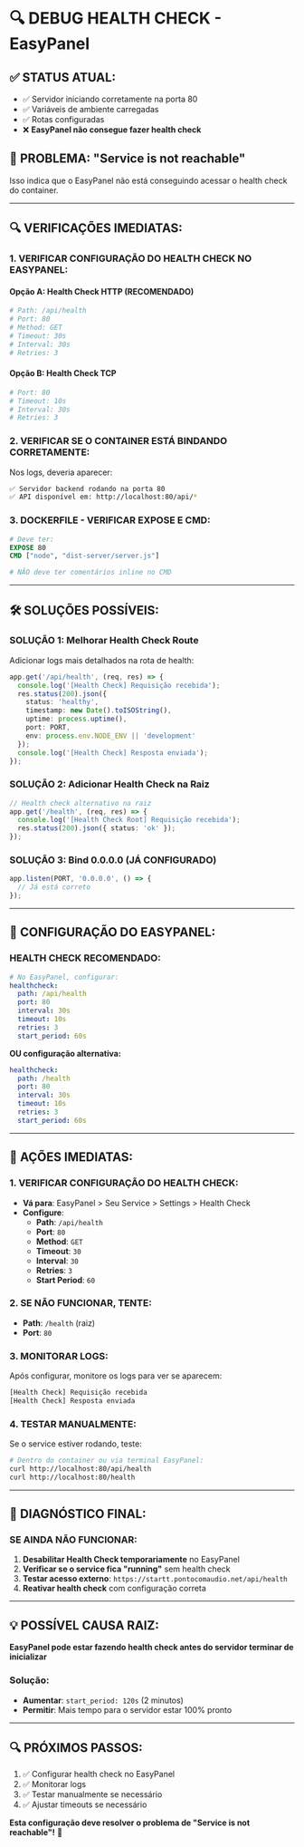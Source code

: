 # 🔍 DEBUG HEALTH CHECK - EasyPanel

## ✅ **STATUS ATUAL:**
- ✅ Servidor iniciando corretamente na porta 80
- ✅ Variáveis de ambiente carregadas
- ✅ Rotas configuradas
- ❌ **EasyPanel não consegue fazer health check**

## 🚨 **PROBLEMA: "Service is not reachable"**

Isso indica que o EasyPanel não está conseguindo acessar o health check do container.

---

## 🔍 **VERIFICAÇÕES IMEDIATAS:**

### **1. VERIFICAR CONFIGURAÇÃO DO HEALTH CHECK NO EASYPANEL:**

#### **Opção A: Health Check HTTP (RECOMENDADO)**
```bash
# Path: /api/health
# Port: 80
# Method: GET
# Timeout: 30s
# Interval: 30s
# Retries: 3
```

#### **Opção B: Health Check TCP**
```bash
# Port: 80
# Timeout: 10s
# Interval: 30s
# Retries: 3
```

### **2. VERIFICAR SE O CONTAINER ESTÁ BINDANDO CORRETAMENTE:**

Nos logs, deveria aparecer:
```bash
✅ Servidor backend rodando na porta 80
✅ API disponível em: http://localhost:80/api/*
```

### **3. DOCKERFILE - VERIFICAR EXPOSE E CMD:**

```dockerfile
# Deve ter:
EXPOSE 80
CMD ["node", "dist-server/server.js"]

# NÃO deve ter comentários inline no CMD
```

---

## 🛠️ **SOLUÇÕES POSSÍVEIS:**

### **SOLUÇÃO 1: Melhorar Health Check Route**

Adicionar logs mais detalhados na rota de health:

```typescript
app.get('/api/health', (req, res) => {
  console.log('[Health Check] Requisição recebida');
  res.status(200).json({ 
    status: 'healthy',
    timestamp: new Date().toISOString(),
    uptime: process.uptime(),
    port: PORT,
    env: process.env.NODE_ENV || 'development'
  });
  console.log('[Health Check] Resposta enviada');
});
```

### **SOLUÇÃO 2: Adicionar Health Check na Raiz**

```typescript
// Health check alternativo na raiz
app.get('/health', (req, res) => {
  console.log('[Health Check Root] Requisição recebida');
  res.status(200).json({ status: 'ok' });
});
```

### **SOLUÇÃO 3: Bind 0.0.0.0 (JÁ CONFIGURADO)**

```typescript
app.listen(PORT, '0.0.0.0', () => {
  // Já está correto
});
```

---

## 🔧 **CONFIGURAÇÃO DO EASYPANEL:**

### **HEALTH CHECK RECOMENDADO:**

```yaml
# No EasyPanel, configurar:
healthcheck:
  path: /api/health
  port: 80
  interval: 30s
  timeout: 10s
  retries: 3
  start_period: 60s
```

**OU configuração alternativa:**

```yaml
healthcheck:
  path: /health
  port: 80
  interval: 30s
  timeout: 10s
  retries: 3
  start_period: 60s
```

---

## 🚀 **AÇÕES IMEDIATAS:**

### **1. VERIFICAR CONFIGURAÇÃO DO HEALTH CHECK:**
- **Vá para**: EasyPanel > Seu Service > Settings > Health Check
- **Configure**:
  - **Path**: `/api/health`
  - **Port**: `80`
  - **Method**: `GET`
  - **Timeout**: `30`
  - **Interval**: `30`
  - **Retries**: `3`
  - **Start Period**: `60`

### **2. SE NÃO FUNCIONAR, TENTE:**
- **Path**: `/health` (raiz)
- **Port**: `80`

### **3. MONITORAR LOGS:**
Após configurar, monitore os logs para ver se aparecem:
```bash
[Health Check] Requisição recebida
[Health Check] Resposta enviada
```

### **4. TESTAR MANUALMENTE:**
Se o service estiver rodando, teste:
```bash
# Dentro do container ou via terminal EasyPanel:
curl http://localhost:80/api/health
curl http://localhost:80/health
```

---

## 🎯 **DIAGNÓSTICO FINAL:**

### **SE AINDA NÃO FUNCIONAR:**

1. **Desabilitar Health Check temporariamente** no EasyPanel
2. **Verificar se o service fica "running"** sem health check
3. **Testar acesso externo**: `https://startt.pontocomaudio.net/api/health`
4. **Reativar health check** com configuração correta

---

## 💡 **POSSÍVEL CAUSA RAIZ:**

**EasyPanel pode estar fazendo health check antes do servidor terminar de inicializar**

### **Solução**: 
- **Aumentar**: `start_period: 120s` (2 minutos)
- **Permitir**: Mais tempo para o servidor estar 100% pronto

---

## 🔍 **PRÓXIMOS PASSOS:**

1. ✅ Configurar health check no EasyPanel
2. ✅ Monitorar logs
3. ✅ Testar manualmente se necessário
4. ✅ Ajustar timeouts se necessário

**Esta configuração deve resolver o problema de "Service is not reachable"!** 🚀 